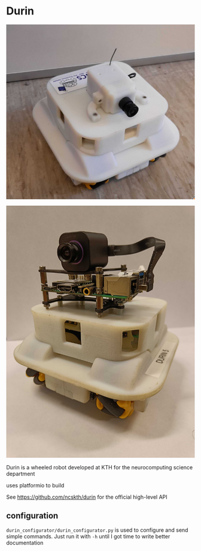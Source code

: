 # Durin

![](docs/dvs.png)

![](docs/rockpi.jpg)

Durin is a wheeled robot developed at KTH for the neurocomputing science department

uses platformio to build

See https://github.com/ncskth/durin for the official high-level API

## configuration
`durin_configurator/durin_configurator.py` is used to configure and send simple commands. Just run it with `-h` until I got time to write better documentation